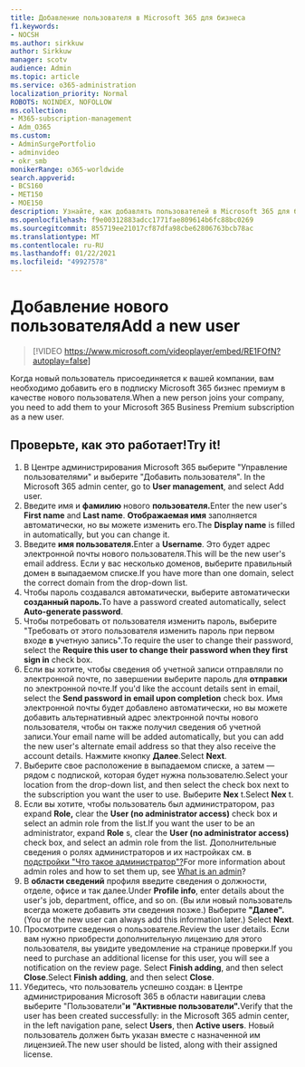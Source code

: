 ```yaml
---
title: Добавление пользователя в Microsoft 365 для бизнеса
f1.keywords:
- NOCSH
ms.author: sirkkuw
author: Sirkkuw
manager: scotv
audience: Admin
ms.topic: article
ms.service: o365-administration
localization_priority: Normal
ROBOTS: NOINDEX, NOFOLLOW
ms.collection:
- M365-subscription-management
- Adm_O365
ms.custom:
- AdminSurgePortfolio
- adminvideo
- okr_smb
monikerRange: o365-worldwide
search.appverid:
- BCS160
- MET150
- MOE150
description: Узнайте, как добавлять пользователей в Microsoft 365 для бизнеса.
ms.openlocfilehash: f9e00312883adcc1771fae809614b6fc88bc0269
ms.sourcegitcommit: 855719ee21017cf87dfa98cbe62806763bcb78ac
ms.translationtype: MT
ms.contentlocale: ru-RU
ms.lasthandoff: 01/22/2021
ms.locfileid: "49927578"
---
```

# <a name="add-a-new-user"></a><span data-ttu-id="76f00-103">Добавление нового пользователя</span><span class="sxs-lookup"><span data-stu-id="76f00-103">Add a new user</span></span>

> [!VIDEO https://www.microsoft.com/videoplayer/embed/RE1FOfN?autoplay=false]

<span data-ttu-id="76f00-104">Когда новый пользователь присоединяется к вашей компании, вам необходимо добавить его в подписку Microsoft 365 бизнес премиум в качестве нового пользователя.</span><span class="sxs-lookup"><span data-stu-id="76f00-104">When a new person joins your company, you need to add them to your Microsoft 365 Business Premium subscription as a new user.</span></span>

## <a name="try-it"></a><span data-ttu-id="76f00-105">Проверьте, как это работает!</span><span class="sxs-lookup"><span data-stu-id="76f00-105">Try it!</span></span>

1. <span data-ttu-id="76f00-106">В Центре администрирования Microsoft 365 выберите "Управление пользователями" и выберите "Добавить пользователя". </span><span class="sxs-lookup"><span data-stu-id="76f00-106">In the Microsoft 365 admin center, go to **User management**, and select Add user.</span></span>
1. <span data-ttu-id="76f00-107">Введите имя и **фамилию** нового **пользователя.**</span><span class="sxs-lookup"><span data-stu-id="76f00-107">Enter the new user's **First name** and **Last name**.</span></span> <span data-ttu-id="76f00-108">**Отображаемая имя** заполняется автоматически, но вы можете изменить его.</span><span class="sxs-lookup"><span data-stu-id="76f00-108">The **Display name** is filled in automatically, but you can change it.</span></span>
1. <span data-ttu-id="76f00-109">Введите **имя пользователя.**</span><span class="sxs-lookup"><span data-stu-id="76f00-109">Enter a **Username**.</span></span> <span data-ttu-id="76f00-110">Это будет адрес электронной почты нового пользователя.</span><span class="sxs-lookup"><span data-stu-id="76f00-110">This will be the new user's email address.</span></span> <span data-ttu-id="76f00-111">Если у вас несколько доменов, выберите правильный домен в выпадаемом списке.</span><span class="sxs-lookup"><span data-stu-id="76f00-111">If you have more than one domain, select the correct domain from the drop-down list.</span></span>
1. <span data-ttu-id="76f00-112">Чтобы пароль создавался автоматически, выберите автоматически **созданный пароль.**</span><span class="sxs-lookup"><span data-stu-id="76f00-112">To have a password created automatically, select **Auto-generate password**.</span></span>
1. <span data-ttu-id="76f00-113">Чтобы потребовать от пользователя изменить пароль, выберите "Требовать от этого пользователя изменить пароль при первом входе **в** учетную запись".</span><span class="sxs-lookup"><span data-stu-id="76f00-113">To require the user to change their password, select the **Require this user to change their password when they first sign in** check box.</span></span>
1. <span data-ttu-id="76f00-114">Если вы хотите, чтобы сведения об учетной записи отправляли по электронной почте, по завершении выберите пароль для **отправки** по электронной почте.</span><span class="sxs-lookup"><span data-stu-id="76f00-114">If you'd like the account details sent in email, select the **Send password in email upon completion** check box.</span></span> <span data-ttu-id="76f00-115">Имя электронной почты будет добавлено автоматически, но вы можете добавить альтернативный адрес электронной почты нового пользователя, чтобы он также получил сведения об учетной записи.</span><span class="sxs-lookup"><span data-stu-id="76f00-115">Your email name will be added automatically, but you can add the new user's alternate email address so that they also receive the account details.</span></span> <span data-ttu-id="76f00-116">Нажмите кнопку **Далее**.</span><span class="sxs-lookup"><span data-stu-id="76f00-116">Select **Next**.</span></span>
1. <span data-ttu-id="76f00-117">Выберите свое расположение в выпадаемом списке, а затем — рядом с подпиской, которая будет нужна пользователю.</span><span class="sxs-lookup"><span data-stu-id="76f00-117">Select your location from the drop-down list, and then select the check box next to the subscription you want the user to use.</span></span> <span data-ttu-id="76f00-118">Выберите **Nex** t.</span><span class="sxs-lookup"><span data-stu-id="76f00-118">Select **Nex** t.</span></span>
1. <span data-ttu-id="76f00-119">Если вы хотите, чтобы пользователь был администратором, раз expand **Role,** clear the **User (no administrator access)** check box и select an admin role from the list.</span><span class="sxs-lookup"><span data-stu-id="76f00-119">If you want the user to be an administrator, expand **Role** s, clear the **User (no administrator access)** check box, and select an admin role from the list.</span></span> <span data-ttu-id="76f00-120">Дополнительные сведения о ролях администраторов и их настройках см. в [подстройки "Что такое администратор"?](what-is-admin.md)</span><span class="sxs-lookup"><span data-stu-id="76f00-120">For more information about admin roles and how to set them up, see [What is an admin](what-is-admin.md)?</span></span>
1. <span data-ttu-id="76f00-121">В **области сведений** профиля введите сведения о должности, отделе, офисе и так далее.</span><span class="sxs-lookup"><span data-stu-id="76f00-121">Under **Profile info**, enter details about the user's job, department, office, and so on.</span></span> <span data-ttu-id="76f00-122">(Вы или новый пользователь всегда можете добавить эти сведения позже.) Выберите **"Далее".**</span><span class="sxs-lookup"><span data-stu-id="76f00-122">(You or the new user can always add this information later.) Select **Next**.</span></span>
1. <span data-ttu-id="76f00-123">Просмотрите сведения о пользователе.</span><span class="sxs-lookup"><span data-stu-id="76f00-123">Review the user details.</span></span> <span data-ttu-id="76f00-124">Если вам нужно приобрести дополнительную лицензию для этого пользователя, вы увидите уведомление на странице проверки.</span><span class="sxs-lookup"><span data-stu-id="76f00-124">If you need to purchase an additional license for this user, you will see a notification on the review page.</span></span> <span data-ttu-id="76f00-125">Select **Finish adding**, and then select **Close**.</span><span class="sxs-lookup"><span data-stu-id="76f00-125">Select **Finish adding**, and then select **Close**.</span></span>
1. <span data-ttu-id="76f00-126">Убедитесь, что пользователь успешно создан: в Центре администрирования Microsoft 365 в области навигации слева выберите "Пользователи"**и** **"Активные пользователи".**</span><span class="sxs-lookup"><span data-stu-id="76f00-126">Verify that the user has been created successfully: in the Microsoft 365 admin center, in the left navigation pane, select **Users**, then **Active users**.</span></span> <span data-ttu-id="76f00-127">Новый пользователь должен быть указан вместе с назначенной им лицензией.</span><span class="sxs-lookup"><span data-stu-id="76f00-127">The new user should be listed, along with their assigned license.</span></span>